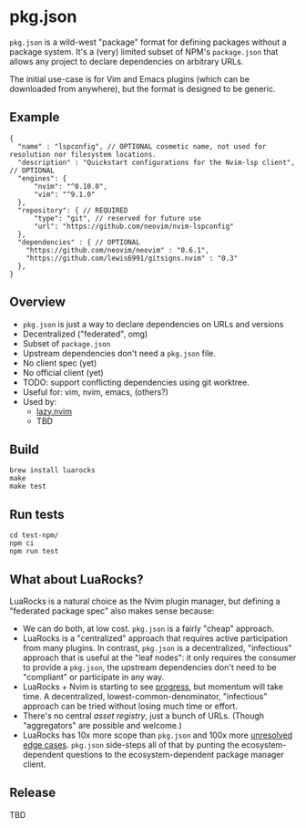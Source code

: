 # pkg.json

`pkg.json` is a wild-west "package" format for defining packages without a package system.
It's a (very) limited subset of NPM's `package.json` that allows any project to declare dependencies on arbitrary URLs.

The initial use-case is for Vim and Emacs plugins (which can be downloaded from anywhere), but the format is designed to be generic.

## Example

```
{
  "name" : "lspconfig", // OPTIONAL cosmetic name, not used for resolution nor filesystem locations.
  "description" : "Quickstart configurations for the Nvim-lsp client", // OPTIONAL
  "engines": {
      "nvim": "^0.10.0",
      "vim": "^9.1.0"
  },
  "repository": { // REQUIRED
      "type": "git", // reserved for future use
      "url": "https://github.com/neovim/nvim-lspconfig"
  },
  "dependencies" : { // OPTIONAL
    "https://github.com/neovim/neovim" : "0.6.1",
    "https://github.com/lewis6991/gitsigns.nvim" : "0.3"
  },
}
```

## Overview

- `pkg.json` is just a way to declare dependencies on URLs and versions
- Decentralized ("federated", omg)
- Subset of `package.json`
- Upstream dependencies don't need a `pkg.json` file.
- No client spec (yet)
- No official client (yet)
- TODO: support conflicting dependencies using git worktree.
- Useful for: vim, nvim, emacs, (others?)
- Used by:
    - [lazy.nvim](https://github.com/folke/lazy.nvim/)
    - TBD

## Build

    brew install luarocks
    make
    make test

## Run tests

    cd test-npm/
    npm ci
    npm run test

## What about LuaRocks?

LuaRocks is a natural choice as the Nvim plugin manager, but defining a "federated package spec" also makes sense because:

- We can do both, at low cost. `pkg.json` is a fairly "cheap" approach.
- LuaRocks is a "centralized" approach that requires active participation from many plugins.
  In contrast, `pkg.json` is a decentralized, "infectious" approach that is useful at the "leaf nodes":
  it only requires the consumer to provide a `pkg.json`, the upstream dependencies don't need to be "compliant" or participate in any way.
- LuaRocks + Nvim is starting to see [progress](https://github.com/nvim-neorocks), but momentum will take time.
  A decentralized, lowest-common-denominator, "infectious" approach can be tried without losing much time or effort.
- There's no central _asset registry_, just a bunch of URLs. (Though "aggregators" are possible and welcome.)
- LuaRocks has 10x more scope than `pkg.json` and 100x more [unresolved edge cases](https://github.com/luarocks/luarocks/issues/905).
  `pkg.json` side-steps all of that by punting the ecosystem-dependent questions to the ecosystem-dependent package manager client.

## Release

TBD
